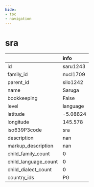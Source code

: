 ```yaml
---
hide:
- toc
- navigation
---
```

# sra
|                      | info     |
|:---------------------|:---------|
| id                   | saru1243 |
| family_id            | nucl1709 |
| parent_id            | silo1242 |
| name                 | Saruga   |
| bookkeeping          | False    |
| level                | language |
| latitude             | -5.08824 |
| longitude            | 145.578  |
| iso639P3code         | sra      |
| description          | nan      |
| markup_description   | nan      |
| child_family_count   | 0        |
| child_language_count | 0        |
| child_dialect_count  | 0        |
| country_ids          | PG       |